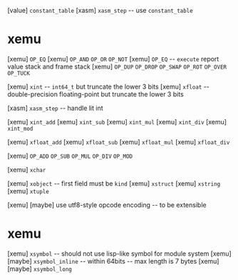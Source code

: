 [value] `constant_table`
[xasm] `xasm_step` -- use `constant_table`

# xemu

[xemu] `OP_EQ`
[xemu] `OP_AND` `OP_OR` `OP_NOT`
[xemu] `OP_EQ` -- `execute` report value stack and frame stack
[xemu] `OP_DUP` `OP_DROP` `OP_SWAP` `OP_ROT` `OP_OVER` `OP_TUCK`

[xemu] `xint` -- `int64_t` but truncate the lower 3 bits
[xemu] `xfloat` -- double-precision floating-point but truncate the lower 3 bits

[xasm] `xasm_step` -- handle lit int

[xemu] `xint_add`
[xemu] `xint_sub`
[xemu] `xint_mul`
[xemu] `xint_div`
[xemu] `xint_mod`

[xemu] `xfloat_add`
[xemu] `xfloat_sub`
[xemu] `xfloat_mul`
[xemu] `xfloat_div`

[xemu] `OP_ADD` `OP_SUB` `OP_MUL` `OP_DIV` `OP_MOD`

[xemu] `xchar`

[xemu] `xobject` -- first field must be `kind`
[xemu] `xstruct`
[xemu] `xstring`
[xemu] `xtuple`

[xemu] [maybe] use utf8-style opcode encoding -- to be extensible

# xemu

[xemu] `xsymbol` -- should not use lisp-like symbol for module system
[xemu] [maybe] `xsymbol_inline` -- within 64bits -- max length is 7 bytes
[xemu] [maybe] `xsymbol_long`

